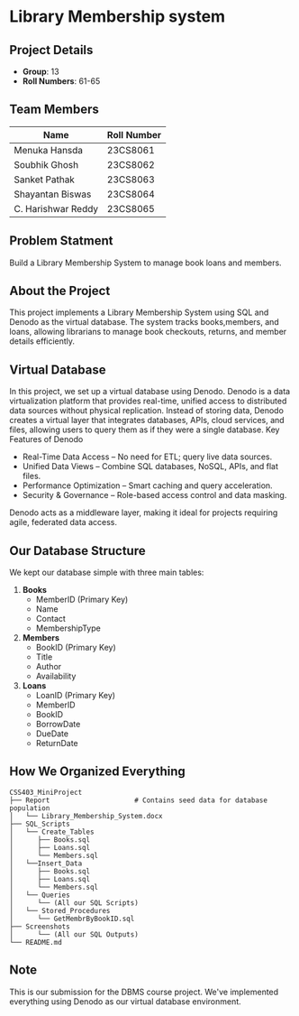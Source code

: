 # Library Membership system
## Project Details
* **Group**: 13
* **Roll Numbers**: 61-65
## Team Members

| Name                  | Roll Number  |
|-----------------------|--------------|
| Menuka Hansda         | 23CS8061     |
| Soubhik Ghosh         | 23CS8062     |
| Sanket Pathak         | 23CS8063     |
| Shayantan Biswas      | 23CS8064     |
| C. Harishwar Reddy    | 23CS8065     |

## **Problem Statment**
Build a Library Membership System to manage book loans and members.

## About the Project
This project implements a Library Membership System using SQL and Denodo as the virtual database.
 The system tracks books,members, and loans, allowing librarians to manage book checkouts, returns, and member
  details efficiently.

## Virtual Database
In this project, we set up a virtual database using Denodo.
  Denodo is a data virtualization platform that provides real-time, unified access 
  to distributed data sources without physical replication. Instead of storing data, 
  Denodo creates a virtual layer that integrates databases, APIs, cloud services, and files,
  allowing users to query them as if they were a single database.
Key Features of Denodo

* Real-Time Data Access – No need for ETL; query live data sources.
* Unified Data Views – Combine SQL databases, NoSQL, APIs, and flat files.
* Performance Optimization – Smart caching and query acceleration.
* Security & Governance – Role-based access control and data masking.

Denodo acts as a middleware layer, making it ideal for projects requiring agile, federated data access.

## Our Database Structure
We kept our database simple with three main tables: 
1. **Books**
   * MemberID (Primary Key)
   * Name
   * Contact
   * MembershipType
2. **Members**
   * BookID (Primary Key)
   * Title
   * Author
   * Availability
3. **Loans**
   * LoanID (Primary Key)
   * MemberID
   * BookID
   * BorrowDate
   * DueDate
   * ReturnDate
   
## How We Organized Everything
```
CSS403_MiniProject
├── Report                     # Contains seed data for database population    
│   └── Library_Membership_System.docx          
├── SQL_Scripts 
│   └── Create_Tables
│      ├── Books.sql
│      ├── Loans.sql
│      └── Members.sql
│   └──Insert_Data
│      ├── Books.sql
│      ├── Loans.sql
│      └── Members.sql
│   └── Queries
│      └── (All our SQL Scripts)
│   └── Stored_Procedures
│      └── GetMembrByBookID.sql
├── Screenshots
│      └── (All our SQL Outputs)
└── README.md
```

## Note
This is our submission for the DBMS course project. We've implemented everything using Denodo as our virtual database environment.
